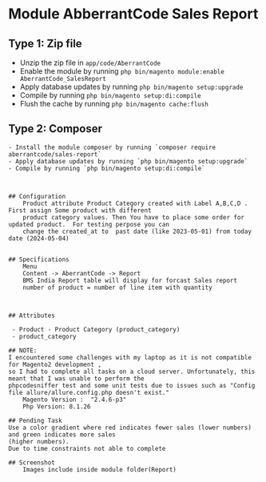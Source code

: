 # Module AbberrantCode Sales Report

## Type 1: Zip file

 - Unzip the zip file in `app/code/AberrantCode`
 - Enable the module by running `php bin/magento module:enable AberrantCode_SalesReport`
 - Apply database updates by running `php bin/magento setup:upgrade`
 - Compile by running `php bin/magento setup:di:compile`
 - Flush the cache by running `php bin/magento cache:flush`

## Type 2: Composer
```
- Install the module composer by running `composer require aberrantcode/sales-report`
- Apply database updates by running `php bin/magento setup:upgrade`
- Compile by running `php bin/magento setup:di:compile`



## Configuration
    Product attribute Product Category created with Label A,B,C,D . First assign Some product with different 
    product category values. Then You have to place some order for updated product.  For testing perpose you can
    change the created_at to  past date (like 2023-05-01) from today date (2024-05-04)


## Specifications
    Menu 
    Content -> AberrantCode -> Report
    BMS India Report table will display for forcast Sales report
    number of product = number of line item with quantity



## Attributes

 - Product - Product Category (product_category)
 - product_category

## NOTE:
I encountered some challenges with my laptop as it is not compatible for Magento2 development , 
so I had to complete all tasks on a cloud server. Unfortunately, this meant that I was unable to perform the 
phpcodesniffer test and some unit tests due to issues such as "Config file allure/allure.config.php doesn't exist."
    Magento Version :  "2.4.6-p3"
	Php Version: 8.1.26
	
## Pending Task
Use a color gradient where red indicates fewer sales (lower numbers) and green indicates more sales
(higher numbers).
Due to time constraints not able to complete

## Screenshot
    Images include inside module folder(Report)
